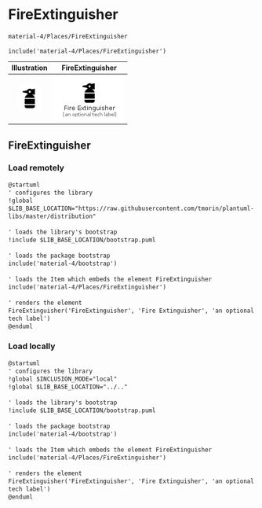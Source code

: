 # FireExtinguisher


```text
material-4/Places/FireExtinguisher
```

```text
include('material-4/Places/FireExtinguisher')
```



| Illustration | FireExtinguisher |
| :---: | :---: |
| ![illustration for Illustration](../../material-4/Places/FireExtinguisher.png) | ![illustration for FireExtinguisher](../../material-4/Places/FireExtinguisher.Local.png) |




## FireExtinguisher

### Load remotely
```plantuml
@startuml
' configures the library
!global $LIB_BASE_LOCATION="https://raw.githubusercontent.com/tmorin/plantuml-libs/master/distribution"

' loads the library's bootstrap
!include $LIB_BASE_LOCATION/bootstrap.puml

' loads the package bootstrap
include('material-4/bootstrap')

' loads the Item which embeds the element FireExtinguisher
include('material-4/Places/FireExtinguisher')

' renders the element
FireExtinguisher('FireExtinguisher', 'Fire Extinguisher', 'an optional tech label')
@enduml
```

### Load locally
```plantuml
@startuml
' configures the library
!global $INCLUSION_MODE="local"
!global $LIB_BASE_LOCATION="../.."

' loads the library's bootstrap
!include $LIB_BASE_LOCATION/bootstrap.puml

' loads the package bootstrap
include('material-4/bootstrap')

' loads the Item which embeds the element FireExtinguisher
include('material-4/Places/FireExtinguisher')

' renders the element
FireExtinguisher('FireExtinguisher', 'Fire Extinguisher', 'an optional tech label')
@enduml
```

